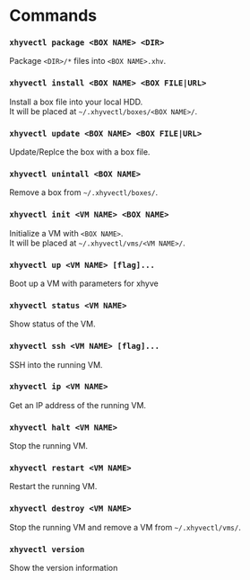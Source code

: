 # Commands

### `xhyvectl package <BOX NAME> <DIR>`

Package `<DIR>/*` files into `<BOX NAME>.xhv`.

### `xhyvectl install <BOX NAME> <BOX FILE|URL>`

Install a box file into your local HDD.  
It will be placed at `~/.xhyvectl/boxes/<BOX NAME>/`.

### `xhyvectl update <BOX NAME> <BOX FILE|URL>`

Update/Replce the box with a box file.

### `xhyvectl unintall <BOX NAME>`

Remove a box from `~/.xhyvectl/boxes/`.

### `xhyvectl init <VM NAME> <BOX NAME>`

Initialize a VM with `<BOX NAME>`.  
It will be placed at `~/.xhyvectl/vms/<VM NAME>/`.

### `xhyvectl up <VM NAME> [flag]...`

Boot up a VM with parameters for xhyve

### `xhyvectl status <VM NAME>`

Show status of the VM.

### `xhyvectl ssh <VM NAME> [flag]...`

SSH into the running VM.

### `xhyvectl ip <VM NAME>`

Get an IP address of the running VM.

### `xhyvectl halt <VM NAME>`

Stop the running VM.

### `xhyvectl restart <VM NAME>`

Restart the running VM.

### `xhyvectl destroy <VM NAME>`

Stop the running VM and remove a VM from `~/.xhyvectl/vms/`.

### `xhyvectl version`

Show the version information
